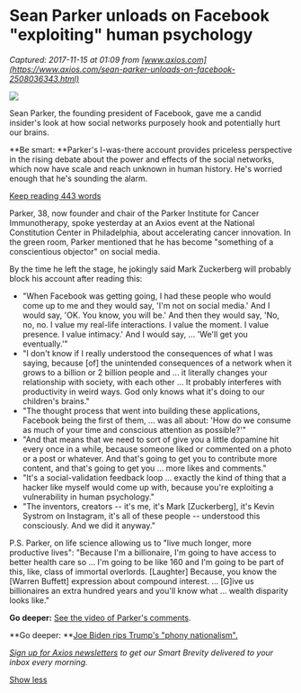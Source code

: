 # Sean Parker unloads on Facebook "exploiting" human psychology

_Captured: 2017-11-15 at 01:09 from [www.axios.com](https://www.axios.com/sean-parker-unloads-on-facebook-2508036343.html)_

![](https://assets.rbl.ms/13705169/960x540.jpg)

Sean Parker, the founding president of Facebook, gave me a candid insider's look at how social networks purposely hook and potentially hurt our brains.

**Be smart: **Parker's I-was-there account provides priceless perspective in the rising debate about the power and effects of the social networks, which now have scale and reach unknown in human history. He's worried enough that he's sounding the alarm.

[ Keep reading 443 words ]()

Parker, 38, now founder and chair of the Parker Institute for Cancer Immunotherapy, spoke yesterday at an Axios event at the National Constitution Center in Philadelphia, about accelerating cancer innovation. In the green room, Parker mentioned that he has become "something of a conscientious objector" on social media.

By the time he left the stage, he jokingly said Mark Zuckerberg will probably block his account after reading this:

  * "When Facebook was getting going, I had these people who would come up to me and they would say, 'I'm not on social media.' And I would say, 'OK. You know, you will be.' And then they would say, 'No, no, no. I value my real-life interactions. I value the moment. I value presence. I value intimacy.' And I would say, ... 'We'll get you eventually.'"
  * "I don't know if I really understood the consequences of what I was saying, because [of] the unintended consequences of a network when it grows to a billion or 2 billion people and ... it literally changes your relationship with society, with each other ... It probably interferes with productivity in weird ways. God only knows what it's doing to our children's brains."
  * "The thought process that went into building these applications, Facebook being the first of them, ... was all about: 'How do we consume as much of your time and conscious attention as possible?'"
  * "And that means that we need to sort of give you a little dopamine hit every once in a while, because someone liked or commented on a photo or a post or whatever. And that's going to get you to contribute more content, and that's going to get you ... more likes and comments."
  * "It's a social-validation feedback loop ... exactly the kind of thing that a hacker like myself would come up with, because you're exploiting a vulnerability in human psychology."
  * "The inventors, creators -- it's me, it's Mark [Zuckerberg], it's Kevin Systrom on Instagram, it's all of these people -- understood this consciously. And we did it anyway."

P.S. Parker, on life science allowing us to "live much longer, more productive lives": "Because I'm a billionaire, I'm going to have access to better health care so ... I'm going to be like 160 and I'm going to be part of this, like, class of immortal overlords. [Laughter] Because, you know the [Warren Buffett] expression about compound interest. ... [G]ive us billionaires an extra hundred years and you'll know what ... wealth disparity looks like."

**Go deeper:** [See the video of Parker's comments](https://www.axios.com/sean-parker-facebook-exploits-a-vulnerability-in-humans-2507917325.html).

**Go deeper: **[Joe Biden rips Trump's "phony nationalism".](https://www.axios.com/biden-rips-trumps-phony-nationalism-2507883318.html)

_[Sign up for Axios newsletters](http://link.axios.com/join/signup-all?utm_source=ts) to get our Smart Brevity delivered to your inbox every morning._

[ Show less ]()
